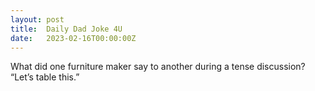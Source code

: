 ```yaml
---
layout: post
title:  Daily Dad Joke 4U
date:   2023-02-16T00:00:00Z
---
```

What did one furniture maker say to another during a tense discussion? “Let’s table this.”
